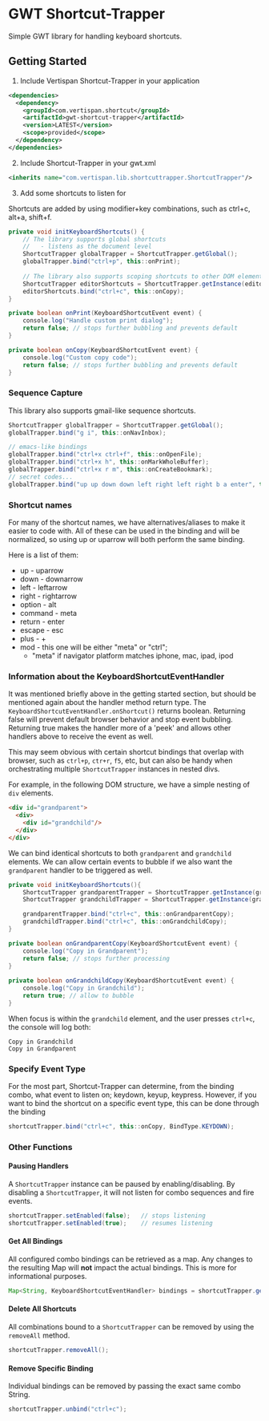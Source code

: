 # GWT Shortcut-Trapper

Simple GWT library for handling keyboard shortcuts.

## Getting Started

1. Include Vertispan Shortcut-Trapper in your application

```xml
<dependencies>
  <dependency>
    <groupId>com.vertispan.shortcut</groupId>
    <artifactId>gwt-shortcut-trapper</artifactId>
    <version>LATEST</version>
    <scope>provided</scope>
  </dependency>
</dependencies>
```

2. Include Shortcut-Trapper in your gwt.xml

```xml
<inherits name="com.vertispan.lib.shortcuttrapper.ShortcutTrapper"/>
```

3. Add some shortcuts to listen for

Shortcuts are added by using modifier+key combinations, such as ctrl+c, alt+a, shift+f.
```java
private void initKeyboardShortcuts() {
    // The library supports global shortcuts 
    //   - listens as the document level
    ShortcutTrapper globalTrapper = ShortcutTrapper.getGlobal();
    globalTrapper.bind("ctrl+p", this::onPrint);
    
    // The library also supports scoping shortcuts to other DOM elements
    ShortcutTrapper editorShortcuts = ShortcutTrapper.getInstance(editorElement);
    editorShortcuts.bind("ctrl+c", this::onCopy);
}

private boolean onPrint(KeyboardShortcutEvent event) {
    console.log("Handle custom print dialog");
    return false; // stops further bubbling and prevents default
}

private boolean onCopy(KeyboardShortcutEvent event) {
    console.log("Custom copy code");
    return false; // stops further bubbling and prevents default
}
```


### Sequence Capture
This library also supports gmail-like sequence shortcuts.
```java
ShortcutTrapper globalTrapper = ShortcutTrapper.getGlobal();
globalTrapper.bind("g i", this::onNavInbox);

// emacs-like bindings
globalTrapper.bind("ctrl+x ctrl+f", this::onOpenFile);
globalTrapper.bind("ctrl+x h", this::onMarkWholeBuffer);
globalTrapper.bind("ctrl+x r m", this::onCreateBookmark);
// secret codes... 
globalTrapper.bind("up up down down left right left right b a enter", this::onKonami);
```



### Shortcut names
For many of the shortcut names, we have alternatives/aliases to
make it easier to code with.  All of these can be used in the binding
and will be normalized, so using up or uparrow will both perform the 
same binding.

Here is a list of them:
* up - uparrow
* down - downarrow
* left - leftarrow
* right - rightarrow
* option - alt
* command - meta
* return - enter
* escape - esc
* plus - +
* mod - this one will be either "meta" or "ctrl"; 
  * "meta" if navigator platform matches iphone, mac, ipad, ipod


### Information about the KeyboardShortcutEventHandler

It was mentioned briefly above in the getting started section, but should be
mentioned again about the handler method return type.  The 
`KeyboardShortcutEventHandler.onShortcut()` returns boolean.  Returning false will 
prevent default browser behavior and stop event bubbling.  Returning true makes the 
handler more of a 'peek' and allows other handlers above to receive the event as well.

This may seem obvious with certain shortcut bindings that overlap with browser, such as
`ctrl+p`, `ctr+r`, `f5`, etc, but can also be handy when orchestrating multiple 
`ShortcutTrapper` instances in nested divs.

For example, in the following DOM structure, we have a simple nesting of `div` elements.
```html
<div id="grandparent">
  <div>
    <div id="grandchild"/>
  </div>
</div>
```
 We can bind identical shortcuts to both `grandparent` and `grandchild` elements. We
 can allow certain events to bubble if we also want the `grandparent` handler to be triggered as well.
 
```java
private void initKeyboardShortcuts(){
    ShortcutTrapper grandparentTrapper = ShortcutTrapper.getInstance(grandparentEl);
    ShortcutTrapper grandchildTrapper = ShortcutTrapper.getInstance(grandchildEl);

    grandparentTrapper.bind("ctrl+c", this::onGrandparentCopy);
    grandchildTrapper.bind("ctrl+c", this::onGrandchildCopy);
}

private boolean onGrandparentCopy(KeyboardShortcutEvent event) {
    console.log("Copy in Grandparent");
    return false; // stops further processing
}
    
private boolean onGrandchildCopy(KeyboardShortcutEvent event) {
    console.log("Copy in Grandchild");
    return true; // allow to bubble
}
```
             
When focus is within the `grandchild` element, and the user presses `ctrl+c`, 
the console will log both:
```text
Copy in Grandchild
Copy in Grandparent
```


### Specify Event Type
For the most part, Shortcut-Trapper can determine, from the binding combo, what event 
to listen on; keydown, keyup, keypress.   However, if you want to bind the shortcut on
a specific event type, this can be done through the binding
```java
shortcutTrapper.bind("ctrl+c", this::onCopy, BindType.KEYDOWN);
```


### Other Functions

#### Pausing Handlers
A `ShortcutTrapper` instance can be paused by enabling/disabling.   By disabling
a `ShortcutTrapper`, it will not listen for combo sequences and fire events.

```java
shortcutTrapper.setEnabled(false);   // stops listening
shortcutTrapper.setEnabled(true);    // resumes listening
```

#### Get All Bindings
All configured combo bindings can be retrieved as a map.  Any changes to the resulting
Map will **not** impact the actual bindings.  This is more for informational purposes.
```java
Map<String, KeyboardShortcutEventHandler> bindings = shortcutTrapper.getBindings();
```

#### Delete All Shortcuts
All combinations bound to a `ShortcutTrapper` can be removed by using the 
`removeAll` method.
```java
shortcutTrapper.removeAll();
```


#### Remove Specific Binding
Individual bindings can be removed by passing the exact same combo String.
```java
shortcutTrapper.unbind("ctrl+c");
```